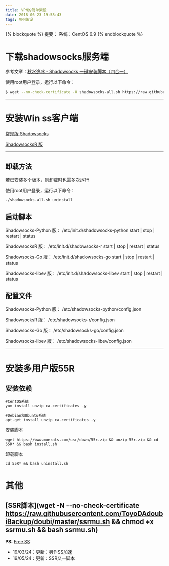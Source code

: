 ```yaml
---
title: VPN的简单架设
date: 2018-06-23 19:58:43
tags: VPN架设
---
```


{% blockquote %}
提要： 
      系统：CentOS 6.9
{% endblockquote %}

# 下载shadowsocks服务端 

参考文章：[秋水逸冰 - Shadowsocks 一键安装脚本（四合一）](https://teddysun.com/486.html)

使用root用户登录，运行以下命令：
```bash
$ wget --no-check-certificate -O shadowsocks-all.sh https://raw.githubusercontent.com/teddysun/shadowsocks_install/master/shadowsocks-all.sh && chmod +x shadowsocks-all.sh && ./shadowsocks-all.sh 2>&1 | tee shadowsocks-all.log
```
<!-- more -->
---

# 安装Win ss客户端

[常规版 Shadowsocks](https://github.com/shadowsocks/shadowsocks-windows/releases) 

[ShadowsocksR 版](https://github.com/shadowsocksrr/shadowsocksr-csharp/releases) 

---

## 卸载方法

若已安装多个版本，则卸载时也需多次运行

使用root用户登录，运行以下命令：

```bash
./shadowsocks-all.sh uninstall
```

## 启动脚本

Shadowsocks-Python 版：
/etc/init.d/shadowsocks-python start | stop | restart | status

ShadowsocksR 版：
/etc/init.d/shadowsocks-r start | stop | restart | status

Shadowsocks-Go 版：
/etc/init.d/shadowsocks-go start | stop | restart | status

Shadowsocks-libev 版：
/etc/init.d/shadowsocks-libev start | stop | restart | status

## 配置文件
Shadowsocks-Python 版：
/etc/shadowsocks-python/config.json

ShadowsocksR 版：
/etc/shadowsocks-r/config.json

Shadowsocks-Go 版：
/etc/shadowsocks-go/config.json

Shadowsocks-libev 版：
/etc/shadowsocks-libev/config.json

---
# 安装多用户版55R

## 安装依赖
```
#CentOS系统
yum install unzip ca-certificates -y 

#Debian和Ubuntu系统
apt-get install unzip ca-certificates -y
```

安装脚本
```
wget https://www.moerats.com/usr/down/55r.zip && unzip 55r.zip && cd 55R* && bash install.sh
```

卸载脚本
```
cd 55R* && bash uninstall.sh
```

# 其他
[SSR脚本](wget -N --no-check-certificate https://raw.githubusercontent.com/ToyoDAdoubiBackup/doubi/master/ssrmu.sh && chmod +x ssrmu.sh && bash ssrmu.sh)
---
**PS:** [Free SS](https://do.freess.today/)

* 19/03/24：更新：另作SS加速
* 19/05/24：更新：SSR又一脚本